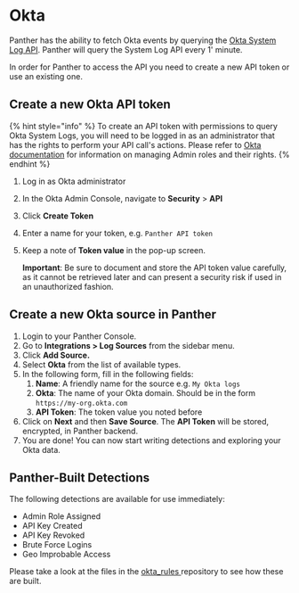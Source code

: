 # Okta

Panther has the ability to fetch Okta events by querying the [Okta System Log API](https://developer.okta.com/docs/reference/api/system-log/). Panther will query the System Log API every 1' minute.

In order for Panther to access the API you need to create a new API token or use an existing one.

## Create a new Okta API token

{% hint style="info" %}
To create an API token with permissions to query Okta System Logs, you will need to be logged in as an administrator that has the rights to perform your API call's actions. Please refer to [Okta documentation](https://help.okta.com/en/prod/Content/Topics/Security/Administrators.htm?Highlight=administrators) for information on managing Admin roles and their rights.
{% endhint %}

1. Log in as Okta administrator
2. In the Okta Admin Console, navigate to **Security** > **API**
3. Click **Create Token**
4. Enter a name for your token, e.g. `Panther API token`
5.  Keep a note of **Token value** in the pop-up screen.

    **Important**: Be sure to document and store the API token value carefully, as it cannot be retrieved later and can present a security risk if used in an unauthorized fashion.

## Create a new Okta source in Panther

1. Login to your Panther Console.
2. Go to **Integrations > Log Sources** from the sidebar menu.
3. Click **Add Source.**
4. Select **Okta** from the list of available types.
5. In the following form, fill in the following fields:
   1. **Name**: A friendly name for the source e.g. `My Okta logs`
   2. **Okta**: The name of your Okta domain. Should be in the form `https://my-org.okta.com`
   3. **API Token**: The token value you noted before
6. Click on **Next** and then **Save Source**. The **API Token** will be stored, encrypted, in Panther backend.
7. You are done! You can now start writing detections and exploring your Okta data.

## Panther-Built Detections

The following detections are available for use immediately:&#x20;

* Admin Role Assigned
* API Key Created
* API Key Revoked
* Brute Force Logins
* Geo Improbable Access

Please take a look at the files in the [okta\_rules ](https://github.com/panther-labs/panther-analysis/tree/master/okta\_rules)repository to see how these are built.&#x20;
